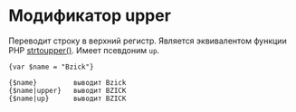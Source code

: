 Модификатор upper
==============

Переводит строку в верхний регистр. Является эквивалентом функции PHP [strtoupper()](http://docs.php.net/ru/strtoupper).
Имеет псевдоним `up`.

```smarty
{var $name = "Bzick"}

{$name}         выводит Bzick
{$name|upper}   выводит BZICK
{$name|up}      выводит BZICK
```